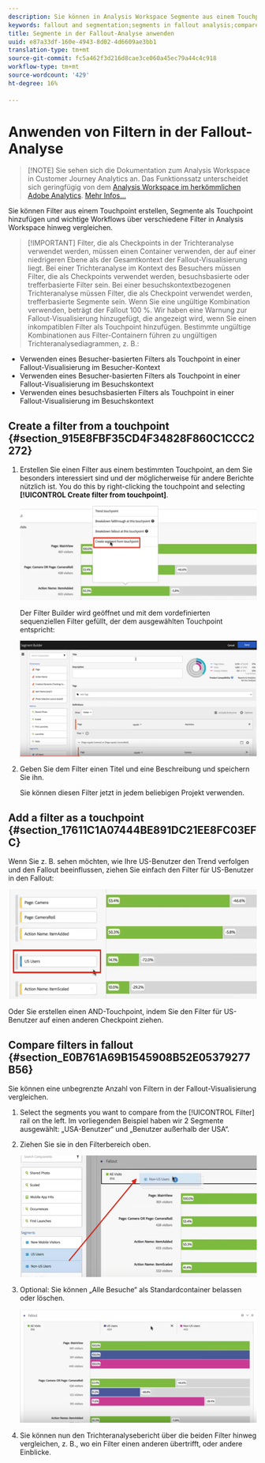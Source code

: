 ```yaml
---
description: Sie können in Analysis Workspace Segmente aus einem Touchpoint erstellen, Segmente als Touchpoints hinzufügen und wichtige Workflows über verschiedene Segmente hinweg vergleichen.
keywords: fallout and segmentation;segments in fallout analysis;compare segments in fallout
title: Segmente in der Fallout-Analyse anwenden
uuid: e87a33df-160e-4943-8d02-4d6609ae3bb1
translation-type: tm+mt
source-git-commit: fc5a462f3d216d8cae3ce060a45ec79a44c4c918
workflow-type: tm+mt
source-wordcount: '429'
ht-degree: 16%

---
```



# Anwenden von Filtern in der Fallout-Analyse

>[!NOTE] Sie sehen sich die Dokumentation zum Analysis Workspace in Customer Journey Analytics an. Das Funktionssatz unterscheidet sich geringfügig von dem [Analysis Workspace im herkömmlichen Adobe Analytics](https://docs.adobe.com/content/help/de-DE/analytics/analyze/analysis-workspace/home.html). [Mehr Infos...](/help/getting-started/cja-aa.md)

Sie können Filter aus einem Touchpoint erstellen, Segmente als Touchpoint hinzufügen und wichtige Workflows über verschiedene Filter in Analysis Workspace hinweg vergleichen.

>[!IMPORTANT] Filter, die als Checkpoints in der Trichteranalyse verwendet werden, müssen einen Container verwenden, der auf einer niedrigeren Ebene als der Gesamtkontext der Fallout-Visualisierung liegt. Bei einer Trichteranalyse im Kontext des Besuchers müssen Filter, die als Checkpoints verwendet werden, besuchsbasierte oder trefferbasierte Filter sein. Bei einer besuchskontextbezogenen Trichteranalyse müssen Filter, die als Checkpoint verwendet werden, trefferbasierte Segmente sein. Wenn Sie eine ungültige Kombination verwenden, beträgt der Fallout 100 %. Wir haben eine Warnung zur Fallout-Visualisierung hinzugefügt, die angezeigt wird, wenn Sie einen inkompatiblen Filter als Touchpoint hinzufügen. Bestimmte ungültige Kombinationen aus Filter-Containern führen zu ungültigen Trichteranalysediagrammen, z. B.:

* Verwenden eines Besucher-basierten Filters als Touchpoint in einer Fallout-Visualisierung im Besucher-Kontext
* Verwenden eines Besucher-basierten Filters als Touchpoint in einer Fallout-Visualisierung im Besuchskontext
* Verwenden eines besuchsbasierten Filters als Touchpoint in einer Fallout-Visualisierung im Besuchskontext

## Create a filter from a touchpoint {#section_915E8FBF35CD4F34828F860C1CCC2272}

1. Erstellen Sie einen Filter aus einem bestimmten Touchpoint, an dem Sie besonders interessiert sind und der möglicherweise für andere Berichte nützlich ist. You do this by right-clicking the touchpoint and selecting **[!UICONTROL Create filter from touchpoint]**.

   ![](assets/segment-from-touchpoint.png)

   Der Filter Builder wird geöffnet und mit dem vordefinierten sequenziellen Filter gefüllt, der dem ausgewählten Touchpoint entspricht:

   ![](assets/segment-builder.png)

1. Geben Sie dem Filter einen Titel und eine Beschreibung und speichern Sie ihn.

   Sie können diesen Filter jetzt in jedem beliebigen Projekt verwenden.

## Add a filter as a touchpoint {#section_17611C1A07444BE891DC21EE8FC03EFC}

Wenn Sie z. B. sehen möchten, wie Ihre US-Benutzer den Trend verfolgen und den Fallout beeinflussen, ziehen Sie einfach den Filter für US-Benutzer in den Fallout:

![](assets/segment-touchpoint.png)

Oder Sie erstellen einen AND-Touchpoint, indem Sie den Filter für US-Benutzer auf einen anderen Checkpoint ziehen.

## Compare filters in fallout {#section_E0B761A69B1545908B52E05379277B56}

Sie können eine unbegrenzte Anzahl von Filtern in der Fallout-Visualisierung vergleichen.

1. Select the segments you want to compare from the [!UICONTROL Filter] rail on the left. Im vorliegenden Beispiel haben wir 2 Segmente ausgewählt: „USA-Benutzer“ und „Benutzer außerhalb der USA“.
1. Ziehen Sie sie in den Filterbereich oben.

   ![](assets/segment-drop.png)

1. Optional: Sie können „Alle Besuche“ als Standardcontainer belassen oder löschen.

   ![](assets/seg-compare.png)

1. Sie können nun den Trichteranalysebericht über die beiden Filter hinweg vergleichen, z. B., wo ein Filter einen anderen übertrifft, oder andere Einblicke.
